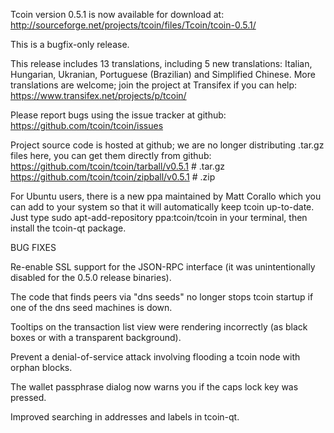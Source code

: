 Tcoin version 0.5.1 is now available for download at:
http://sourceforge.net/projects/tcoin/files/Tcoin/tcoin-0.5.1/

This is a bugfix-only release.

This release includes 13 translations, including 5 new translations:
Italian, Hungarian, Ukranian, Portuguese (Brazilian) and Simplified Chinese.
More translations are welcome; join the project at Transifex if you can help:
https://www.transifex.net/projects/p/tcoin/

Please report bugs using the issue tracker at github:
https://github.com/tcoin/tcoin/issues

Project source code is hosted at github; we are no longer
distributing .tar.gz files here, you can get them
directly from github:
https://github.com/tcoin/tcoin/tarball/v0.5.1  # .tar.gz
https://github.com/tcoin/tcoin/zipball/v0.5.1  # .zip

For Ubuntu users, there is a new ppa maintained by Matt Corallo which
you can add to your system so that it will automatically keep
tcoin up-to-date.  Just type
sudo apt-add-repository ppa:tcoin/tcoin
in your terminal, then install the tcoin-qt package.


BUG FIXES

Re-enable SSL support for the JSON-RPC interface (it was unintentionally
disabled for the 0.5.0 release binaries).

The code that finds peers via "dns seeds" no longer stops tcoin startup
if one of the dns seed machines is down.

Tooltips on the transaction list view were rendering incorrectly (as black boxes
or with a transparent background).

Prevent a denial-of-service attack involving flooding a tcoin node with
orphan blocks.

The wallet passphrase dialog now warns you if the caps lock key was pressed.

Improved searching in addresses and labels in tcoin-qt.
